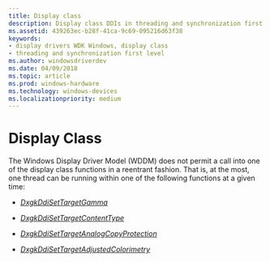 ```yaml
---
title: Display class
description: Display class DDIs in threading and synchronization first level.
ms.assetid: 439263ec-b28f-41ca-9c69-095216d63f38
keywords:
- display drivers WDK Windows, display class
- threading and synchronization first level
ms.author: windowsdriverdev
ms.date: 04/09/2018
ms.topic: article
ms.prod: windows-hardware
ms.technology: windows-devices
ms.localizationpriority: medium
---
```


# Display Class

The Windows Display Driver Model (WDDM) does not permit a call into one of the display class functions in a reentrant fashion. That is, at the most, one thread can be running within one of the following functions at a given time:

-   [*DxgkDdiSetTargetGamma*](https://docs.microsoft.com/en-us/windows-hardware/drivers/ddi/content/d3dkmddi/nc-d3dkmddi-dxgkddi_settargetgamma)

-   [*DxgkDdiSetTargetContentType*](https://docs.microsoft.com/en-us/windows-hardware/drivers/ddi/content/d3dkmddi/nc-d3dkmddi-dxgkddi_settargetcontenttype)

-   [*DxgkDdiSetTargetAnalogCopyProtection*](https://docs.microsoft.com/en-us/windows-hardware/drivers/ddi/content/d3dkmddi/nc-d3dkmddi-dxgkddi_settargetanalogcopyprotection)

-   [*DxgkDdiSetTargetAdjustedColorimetry*](https://docs.microsoft.com/en-us/windows-hardware/drivers/ddi/content/dispmprt/nc-dispmprt-dxgkddi_settargetadjustedcolorimetry)
